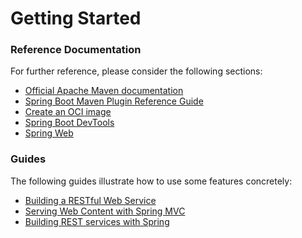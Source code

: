 # Getting Started

### Reference Documentation
For further reference, please consider the following sections:

* [Official Apache Maven documentation](https://maven.apache.org/guides/index.html)
* [Spring Boot Maven Plugin Reference Guide](https://docs.spring.io/spring-boot/docs/2.7.15.RELEASE/maven-plugin/reference/html/)
* [Create an OCI image](https://docs.spring.io/spring-boot/docs/2.7.15.RELEASE/maven-plugin/reference/html/#build-image)
* [Spring Boot DevTools](https://docs.spring.io/spring-boot/docs/2.7.15.RELEASE/reference/htmlsingle/index.html#using.devtools)
* [Spring Web](https://docs.spring.io/spring-boot/docs/2.7.15.RELEASE/reference/htmlsingle/index.html#web)

### Guides
The following guides illustrate how to use some features concretely:

* [Building a RESTful Web Service](https://spring.io/guides/gs/rest-service/)
* [Serving Web Content with Spring MVC](https://spring.io/guides/gs/serving-web-content/)
* [Building REST services with Spring](https://spring.io/guides/tutorials/rest/)

